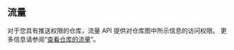 ## 流量

对于您具有推送权限的仓库，流量 API 提供对仓库图中所示信息的访问权限。 更多信息请参阅“<a href="/repositories/viewing-activity-and-data-for-your-repository/viewing-traffic-to-a-repository" class="dotcom-only">查看仓库的流量</a>”。